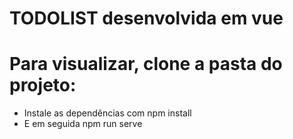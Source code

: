 # TODOLIST desenvolvida em vue

# Para visualizar, clone a pasta do projeto:

* Instale as dependências com npm install
* E em seguida npm run serve
